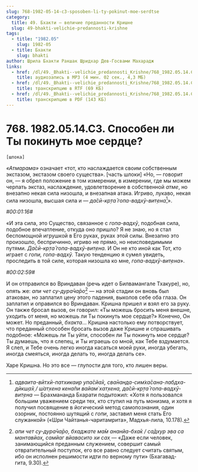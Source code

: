 ```yaml
---
slug: 768-1982-05-14-c3-sposoben-li-ty-pokinut-moe-serdtse
category:
  title: 49. Бхакти — величие преданности Кришне
  slug: 49-bhakti-velichie-predannosti-krishne
tags:
  - title: "1982.05"
    slug: 1982-05
  - title: Бхакти
    slug: bhakti
author: Шрила Бхакти Ракшак Шридхар Дев-Госвами Махарадж
links:
  - href: /dl/49._Bhakti--velichie_predannosti_Krishne/768_1982.05.14.C3_SridharMj_Sposoben_li_Ty_pokinut_moe_serdce.mp3
    title: аудиозапись в MP3 (4 мин. 02 сек., 4,3 МБ)
  - href: /dl/49._Bhakti--velichie_predannosti_Krishne/768_1982.05.14.C3_SridharMj_Sposoben_li_Ty_pokinut_moe_serdce.rtf
    title: транскрипцию в RTF (69 КБ)
  - href: /dl/49._Bhakti--velichie_predannosti_Krishne/768_1982.05.14.C3_SridharMj_Sposoben_li_Ty_pokinut_moe_serdce.pdf
    title: транскрипцию в PDF (143 КБ)
---
```


# 768. 1982.05.14.C3. Способен ли Ты покинуть мое сердце?

    [шлока]

*«Атмарама»* означает «тот, кто наслаждается своим собственным экстазом, экстазом своего существа». [часть шлоки] «Но, — говорит он, — я обрел положение в том измерении, в измерении, где мы можем черпать экстаз, наслаждение, удовлетворение в собственной *атме*, но внезапно некая сила низошла, и внезапная атака. Игриво, лукаво, некая сила низошла, высшая сила и — *да̄сӣ-кр̣та̄ гопа-вадхӯ-вит̣ена*[^_ftn1]».

*#00:01:16#*

«И эта сила, это Существо, связанное с *гопа-вадхӯ*, подобная сила, подобное впечатление, откуда оно пришло? Я не знаю, но я стал беспомощной игрушкой в Его руках, руках этой силы. Внезапно это произошло, беспричинно, игриво не прямо, но неисповедимыми путями. *Да̄сӣ-кр̣та̄ гопа-вадхӯ-вит̣ена.* И Он не кто иной как Тот, кто играет с *гопи, гопа-вадхӯ.* Такую тенденцию я сумел увидеть, проследить в той силе, которая низошла ко мне, *гопа-вадхӯ-вит̣ена*».

*#00:02:59#*

И он отправился во Вриндаван (речь идет о Билвамангале Тхакуре), но, опять же: *апи чет су-дура̄ча̄ро*[^_ftn2] — на этой стадии он вновь был атакован, но заплатил цену этого падения, выколов себе оба глаза. Он заплатил и оправился во Вриндаван. Кришна пришел и взял его за руку. Он также бросал вызов, он говорил: «Ты можешь бросить меня внешне, уходить от меня, но можешь ли Ты покинуть мое сердце?» Конечно, Он может. Но преданный, *бхакта*… Кришна настолько ему потворствует, что преданный способен бросать вызов даже Кришне и спрашивать подобное: «Можешь ли Ты уйти, способен ли Ты покинуть мое сердце? Ты думаешь, что я слепец, и Ты играешь со мной, как Тебе вздумается. Я слеп, и Тебе очень легко иногда касаться моей руки, иногда убегать, иногда смеяться, иногда делать то, иногда делать се».

Харе Кришна. Но это все — глупости для того, кто лишен веры.



[^_ftn1]: *адваита-вӣтхӣ-патхикаир упа̄сйа̄х̣, сва̄нанда-сим̇ха̄сана-лабдха-дӣкш̣а̄х̣ / ш́ат̣хена кена̄пи вайам̇ хат̣хена, да̄сӣ-кр̣та̄ гопа-вадхӯ-вит̣ена* — Брахмананда Бхарати подытожил: «Хотя я пользовался большим уважением среди тех, кто ступил на путь монизма, и хотя я получил посвящение в йогический метод самопознания, один озорник, постоянно шутящий с *гопи*, заставил меня стать Его служанкой» («Шри Чайтанья-чаритамрита», Мадхья-лила, 10.178).

[^_ftn2]: *апи чет су-дура̄ча̄ро, бхаджате ма̄м ананйа-бха̄к / са̄дхур эва са мантавйах̣, самйаг вйавасито хи сах̣* — «Даже если человек, занимающийся преданным служением, совершит самый отвратительный поступок, его все равно следует считать святым, ибо он исполнен решимости идти по верному пути» (Бхагавад-гита, 9.30).

